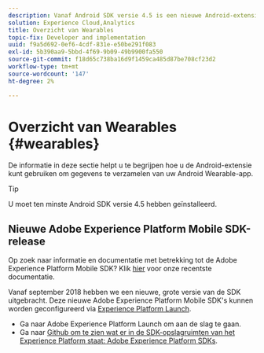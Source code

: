```yaml
---
description: Vanaf Android SDK versie 4.5 is een nieuwe Android-extensie toegevoegd waarmee u gegevens kunt verzamelen van uw Android Wearable-app.
solution: Experience Cloud,Analytics
title: Overzicht van Wearables
topic-fix: Developer and implementation
uuid: f9a5d692-0ef6-4cdf-831e-e50be291f083
exl-id: 5b390aa9-5bbd-4f69-9b09-49b9900fa550
source-git-commit: f18d65c738ba16d9f1459ca485d87be708cf23d2
workflow-type: tm+mt
source-wordcount: '147'
ht-degree: 2%

---
```


# Overzicht van Wearables {#wearables}

De informatie in deze sectie helpt u te begrijpen hoe u de Android-extensie kunt gebruiken om gegevens te verzamelen van uw Android Wearable-app.

>[!TIP]
>
>U moet ten minste Android SDK versie 4.5 hebben geïnstalleerd.

## Nieuwe Adobe Experience Platform Mobile SDK-release

Op zoek naar informatie en documentatie met betrekking tot de Adobe Experience Platform Mobile SDK? Klik [hier](https://aep-sdks.gitbook.io/docs/) voor onze recentste documentatie.

Vanaf september 2018 hebben we een nieuwe, grote versie van de SDK uitgebracht. Deze nieuwe Adobe Experience Platform Mobile SDK&#39;s kunnen worden geconfigureerd via [Experience Platform Launch](https://www.adobe.com/experience-platform/launch.html).

* Ga naar Adobe Experience Platform Launch om aan de slag te gaan.
* Ga naar [Github om te zien wat er in de SDK-opslagruimten van het Experience Platform staat: Adobe Experience Platform SDKs](https://github.com/Adobe-Marketing-Cloud/acp-sdks).
